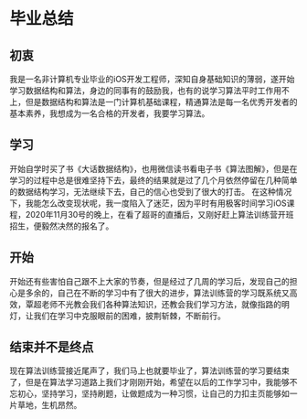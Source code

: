 # 毕业总结

## 初衷
我是一名非计算机专业毕业的iOS开发工程师，深知自身基础知识的薄弱，遂开始学习数据结构和算法，身边的同事有的鼓励我，也有的说学习算法平时工作用不上，但是数据结构和算法是一门计算机基础课程，精通算法是每一名优秀开发者的基本素养，我想成为一名合格的开发者，我要学习算法。
## 学习
开始自学时买了书《大话数据结构》，也用微信读书看电子书《算法图解》，但是在学习的过程中总是很难坚持下去，最终的结果就是过了几个月依然停留在几种简单的数据结构学习，无法继续下去，自己的信心也受到了很大的打击。
在这种情况下，我能怎么改变现状呢，我一度陷入了迷茫，因为平时有用极客时间学习iOS课程，2020年11月30号的晚上，在看了超哥的直播后，又刚好赶上算法训练营开班招生，便毅然决然的报名了。
## 开始
开始还有些害怕自己跟不上大家的节奏，但是经过了几周的学习后，发现自己的担心是多余的，自己在不断的学习中有了很大的进步，算法训练营的学习既系统又高效，覃超老师不光教会我们各种算法知识，还教会我们学习方法，就像指路的明灯，让我们在学习中克服眼前的困难，披荆斩棘，不断前行。
## 结束并不是终点
现在算法训练营接近尾声了，我们马上也就要毕业了，算法训练营的学习要结束了，但是在算法学习道路上我们才刚刚开始，希望在以后的工作学习中，我能够不忘初心，坚持学习，坚持刷题，让做题成为一种习惯，让自己的力扣主页能够如一片草地，生机昂然。

